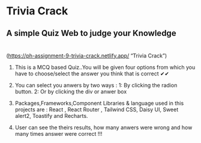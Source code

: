 # Trivia Crack

## A simple Quiz Web to judge your Knowledge

#

(https://ph-assignment-9-trivia-crack.netlify.app/ “Trivia Crack”)

1. This is a MCQ based Quiz..You will be given four options from which you have to choose/select the answer you think that is correct ✔✔

2. You can select you anwers by two ways :
   1: By clicking the radion button. 2: Or by clicking the div or anwer box

3. Packages,Frameworks,Component Libraries & language used in this projects are : React , React Router , Tailwind CSS, Daisy UI, Sweet alert2, Toastify and Recharts.

4. User can see the theirs results, how many anwers were wrong and how many times answer were correct !!!
